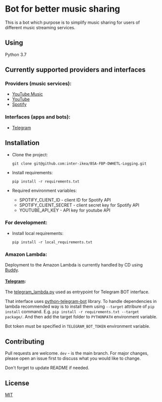 
# Bot for better music sharing
This is a bot which purpose is to simplify music sharing for users of different music streaming services.

## Using
Python 3.7

## Currently supported providers and interfaces
### Providers (music services):
- [YouTube Music](https://music.youtube.com/)
- [YouTube](https://www.youtube.com/)
- [Spotify](https://www.spotify.com/)

### Interfaces (apps and bots):
- [Telegram](https://telegram.org/)

## Installation
- Clone the project:
    ```
    git clone git@github.com:inter-ikea/BSA-FBP-DWHETL-Logging.git
    ```

- Install requirements:
    ```
    pip install -r requirements.txt
    ```
- Required environment variables:
	- SPOTIFY_CLIENT_ID - client ID for Spotify API
	- SPOTIFY_CLIENT_SECRET - client secret key for Spotify API
	- YOUTUBE_API_KEY - API key for youtube API

### For development:
- Install local requirements:
    ```
    pip install -r local_requirements.txt
    ```

### Amazon Lambda:
Deployment to the Amazon Lambda is currently handled by CD using [Buddy](https://app.buddy.works/).

#### [Telegram](https://telegram.org/):
The [telegram_lambda.py](telegram_lambda.py) used as entrypoint for Telegram BOT interface. 

That interface uses [python-telegram-bot](https://github.com/python-telegram-bot/python-telegram-bot) library. To handle dependencies in lambda recommended way is to install them using `--target` attribure of `pip install` command. E.g. `pip install -r requirements.txt --target package/`. And then add the target folder to `PYTHONPATH` environment variable.

Bot token must be specified in `TELEGRAM_BOT_TOKEN` environment variable.

## Contributing
Pull requests are welcome. `dev` - is the main branch. For major changes, please open an issue first to discuss what you would like to change.

Don't forget to update README if needed.

## License
[MIT](https://choosealicense.com/licenses/mit/)
